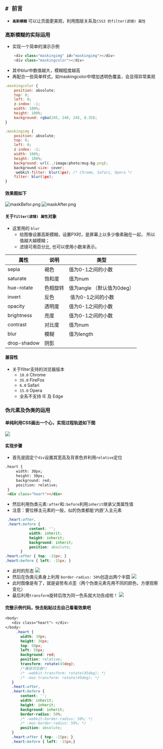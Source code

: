 ## `# 前言`
- **`高斯模糊`** 可以让页面更美观，利用图层关系及`CSS3 的filter(滤镜) 属性`
    
###  高斯模糊的实际运用
   - 实现一个简单的演示示例
```javascript
    <div class="maskingimg" id="maskingimg"></div>
    <div class="maskingcolor"></div>
```
   - 其中blur中数值越大，模糊程度越高
   - 再配合一些简单样式，如maskingcolor中增加透明色覆盖，会显得异常美观
```javascript
.maskingcolor {
    position: absolute;
    top: 0;
    left: 0;
    z-index: -1;
    width: 100%;
    height: 100%;
    background: rgba(245, 240, 245, 0.35);
}

.maskingimg {
    position: absolute;
    top: 0;
    left: 0;
    z-index: -2;
    width: 100%;
    height: 100%;
    background: url(../image/photo/msg-bg.png);
    background-size: cover;
    -webkit-filter: blur(1px); /* Chrome, Safari, Opera */
    filter: blur(1px);
}
```
#### 效果图如下
![maskBefor.png](https://p6-juejin.byteimg.com/tos-cn-i-k3u1fbpfcp/477727872fd64824bbbca46578a064c9~tplv-k3u1fbpfcp-watermark.image)
![maskAfter.png](https://p3-juejin.byteimg.com/tos-cn-i-k3u1fbpfcp/c0796e8c064c4e2ea5b7e35bf6b7eae5~tplv-k3u1fbpfcp-watermark.image)
#### 关于`filter(滤镜) 属性`对象
   - 这里用的 `blur`
        - 给图像设置高斯模糊，设置PX时，是屏幕上以多少像素融在一起， 所以值越大越模糊；
        - 滤镜可用百分比, 也可以使用小数来表示。
        
| 属性 | 说明 |类型|
| --- | --- |---|
|  sepia| 褐色 |值为0-1之间的小数|
|  saturate| 饱和度 |值为num|
|  hue-rotate| 色相旋转 |值为angle （默认值为0deg）|
|invert |反色 | 值为0-1之间的小数 |
|opacity |透明度 |值为0-1之间的小数 |
| brightness|亮度 |值为0-1之间的小数 |
|contrast  | 对比度| 值为num|
|blur  | 模糊| 值为length|
| drop-shadow  | 阴影| |

#### 兼容性
   - 关于filter支持的浏览器版本
       - `18.0`  Chrome 
       - `35.0`  FireFox
       - `6.0`   Safari      
       - `15.0`  Opera
       - 全系不支持 IE 及 Edge
       
###  伪元素及伪类的运用
   #### 单纯利用CSS画出一个心，实现过程轨迹如下图
   ![](https://p3-juejin.byteimg.com/tos-cn-i-k3u1fbpfcp/b51c207e7e58496ab47b3aedd9fdc953~tplv-k3u1fbpfcp-zoom-1.image)
   #### 实现步骤
   - 首先是固定个`div`设置其宽高及背景色并利用```relative```定位
   ```html
  .heart {
        width: 30px;
        height: 30px;
        background: red;
        position: relative;
    }
    <div class="heart"></div>
```
- 然后利用伪类元素```:after```和```:before```利用```inherit```继承父类属性值
- 注意：要位移主元素的一般，似的伪类都能‘内嵌’入主元素
 ```css
  .heart:after,
  .heart:before {
            content: '';
            width: inherit;
            height: inherit;
            background: inherit;
            position: absolute;
        }
 .heart:after { top: -15px; }
.heart:before { left: -15px; }
 ```
   - 此时的形态
  ![](https://p3-juejin.byteimg.com/tos-cn-i-k3u1fbpfcp/192368ca1fbd40cbbf886170011071cc~tplv-k3u1fbpfcp-zoom-1.image)
  - 然后在伪类元素身上利用 `border-radius: 50%`创造出两个半圆
  ![](https://p3-juejin.byteimg.com/tos-cn-i-k3u1fbpfcp/22736985a6d04d0a8626e847521eb221~tplv-k3u1fbpfcp-zoom-1.image)
 - 此时图像是有了，就是姿势有点歪（两个伪类元素先用不同的颜色，方便观察变化）
 - 最后利用`transform`旋转后改为同一色系就大功告成啦！
 ![](https://p3-juejin.byteimg.com/tos-cn-i-k3u1fbpfcp/036b09cc42f14538acc8d85f0853285e~tplv-k3u1fbpfcp-zoom-1.image)
 #### 完整示例代码，快去粘贴过去自己看看效果吧
 ```css
 <body>
    <div class="heart"> </div>
</body>
      .heart {
        width: 30px;
        height: 30px;
        top: 50px;
        left: 50px;
        background: red;
        position: relative;
        transform: rotate(45deg);
        /*兼容浏览器*/
        /* -webkit-transform: rotate(45deg); */
        /* -moz-transform: rotate(45deg); */
    }
    .heart:after,
    .heart:before {
        content: '';
        width: inherit;
        height: inherit;
        background: inherit;
        border-radius: 50%;
        /* -webkit-border-radius: 50%; */
        /* -moz-border-radius: 50%; */
        position: absolute;
    }
    .heart:after { top: -15px; }
    .heart:before { left: -15px;}
 ```
